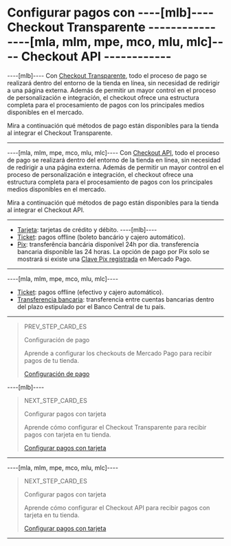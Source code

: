 # Configurar pagos con ----[mlb]---- Checkout Transparente ------------ ----[mla, mlm, mpe, mco, mlu, mlc]---- Checkout API ------------

----[mlb]----
Con [Checkout Transparente](/developers/es/guides/cho-api/introduction), todo el proceso de pago se realizará dentro del entorno de la tienda en línea, sin necesidad de redirigir a una página externa. Además de permitir un mayor control en el proceso de personalización e integración, el checkout ofrece una estructura completa para el procesamiento de pagos con los principales medios disponibles en el mercado.

Mira a continuación qué métodos de pago están disponibles para la tienda al integrar el Checkout Transparente.

------------

----[mla, mlm, mpe, mco, mlu, mlc]---- 
Con [Checkout API](/developers/es/guides/cho-api/introduction), todo el proceso de pago se realizará dentro del entorno de la tienda en línea, sin necesidad de redirigir a una página externa. Además de permitir un mayor control en el proceso de personalización e integración, el checkout ofrece una estructura completa para el procesamiento de pagos con los principales medios disponibles en el mercado.

Mira a continuación qué métodos de pago están disponibles para la tienda al integrar el Checkout API.

------------

* [Tarjeta](/developers/es/docs/magento-two/payment-configuration/checkout-api/cards): tarjetas de crédito y débito.
----[mlb]----
* [Ticket](/developers/es/docs/magento-two/payment-configuration/checkout-api/ticket): pagos offline (boleto bancário y cajero automático).
* [Pix](/developers/es/docs/magento-two/payment-configuration/checkout-api/pix): transferência bancária disponível 24h por dia. transferencia bancaria disponible las 24 horas. La opción de pago por Pix solo se mostrará si existe una [Clave Pix registrada](/developers/es/guides/checkout-api/receiving-payment-by-pix) en Mercado Pago. 
------------
----[mla, mlm, mpe, mco, mlu, mlc]---- 
* [Ticket](/developers/es/docs/magento-two/payment-configuration/checkout-api/ticket): pagos offline (efectivo y cajero automático).
* [Transferencia bancaria](/developers/es/docs/magento-two/payment-configuration/checkout-api/bank-transfer): transferencia entre cuentas bancarias dentro del plazo estipulado por el Banco Central de tu país.
------------

> PREV_STEP_CARD_ES
>
> Configuración de pago
>
> Aprende a configurar los checkouts de Mercado Pago para recibir pagos de tu tienda.
>
> [Configuración de pago](/developers/es/docs/magento-two/payment-configuration)

----[mlb]----
> NEXT_STEP_CARD_ES
>
> Configurar pagos con tarjeta
>
> Aprende cómo configurar el Checkout Transparente para recibir pagos con tarjeta en tu tienda.
>
> [Configurar pagos con tarjeta](/developers/es/docs/magento-two/payment-configuration/checkout-api/cards)
------------

----[mla, mlm, mpe, mco, mlu, mlc]---- 
> NEXT_STEP_CARD_ES
>
> Configurar pagos con tarjeta
>
> Aprende cómo configurar el Checkout API para recibir pagos con tarjeta en tu tienda.
>
> [Configurar pagos con tarjeta](/developers/es/docs/magento-two/payment-configuration/checkout-api/cards)
------------